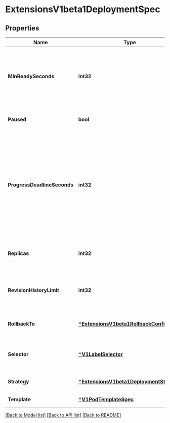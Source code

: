 # ExtensionsV1beta1DeploymentSpec

## Properties
Name | Type | Description | Notes
------------ | ------------- | ------------- | -------------
**MinReadySeconds** | **int32** | Minimum number of seconds for which a newly created pod should be ready without any of its container crashing, for it to be considered available. Defaults to 0 (pod will be considered available as soon as it is ready) | [optional] [default to null]
**Paused** | **bool** | Indicates that the deployment is paused and will not be processed by the deployment controller. | [optional] [default to null]
**ProgressDeadlineSeconds** | **int32** | The maximum time in seconds for a deployment to make progress before it is considered to be failed. The deployment controller will continue to process failed deployments and a condition with a ProgressDeadlineExceeded reason will be surfaced in the deployment status. Note that progress will not be estimated during the time a deployment is paused. This is not set by default. | [optional] [default to null]
**Replicas** | **int32** | Number of desired pods. This is a pointer to distinguish between explicit zero and not specified. Defaults to 1. | [optional] [default to null]
**RevisionHistoryLimit** | **int32** | The number of old ReplicaSets to retain to allow rollback. This is a pointer to distinguish between explicit zero and not specified. | [optional] [default to null]
**RollbackTo** | [***ExtensionsV1beta1RollbackConfig**](extensions.v1beta1.RollbackConfig.md) | DEPRECATED. The config this deployment is rolling back to. Will be cleared after rollback is done. | [optional] [default to null]
**Selector** | [***V1LabelSelector**](v1.LabelSelector.md) | Label selector for pods. Existing ReplicaSets whose pods are selected by this will be the ones affected by this deployment. | [optional] [default to null]
**Strategy** | [***ExtensionsV1beta1DeploymentStrategy**](extensions.v1beta1.DeploymentStrategy.md) | The deployment strategy to use to replace existing pods with new ones. | [optional] [default to null]
**Template** | [***V1PodTemplateSpec**](v1.PodTemplateSpec.md) | Template describes the pods that will be created. | [default to null]

[[Back to Model list]](../README.md#documentation-for-models) [[Back to API list]](../README.md#documentation-for-api-endpoints) [[Back to README]](../README.md)


